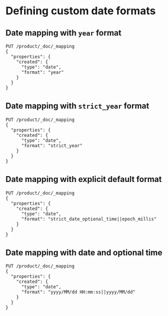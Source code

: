 # Defining custom date formats

## Date mapping with `year` format

```
PUT /product/_doc/_mapping
{
  "properties": {
    "created": {
      "type": "date",
      "format": "year"
    }
  }
}
```

## Date mapping with `strict_year` format

```
PUT /product/_doc/_mapping
{
  "properties": {
    "created": {
      "type": "date",
      "format": "strict_year"
    }
  }
}
```

## Date mapping with explicit default format

```
PUT /product/_doc/_mapping
{
  "properties": {
    "created": {
      "type": "date",
      "format": "strict_date_optional_time||epoch_millis"
    }
  }
}
```

## Date mapping with date and optional time

```
PUT /product/_doc/_mapping
{
  "properties": {
    "created": {
      "type": "date",
      "format": "yyyy/MM/dd HH:mm:ss||yyyy/MM/dd"
    }
  }
}
```
